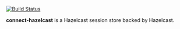 [![Build Status](https://travis-ci.org/huseyinbabal/connect-hazelcast.svg?branch=master)](https://travis-ci.org/huseyinbabal/connect-hazelcast)

**connect-hazelcast** is a Hazelcast session store backed by Hazelcast.